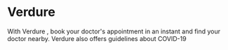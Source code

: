 # Verdure
With Verdure , book your doctor's appointment in an instant and find your doctor nearby. Verdure also offers guidelines about COVID-19
